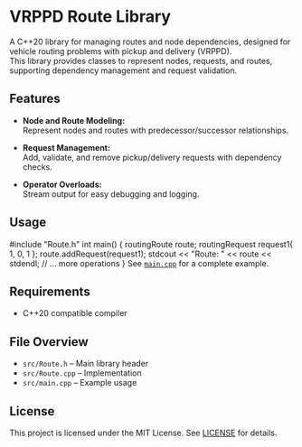 # VRPPD Route Library

A C++20 library for managing routes and node dependencies, designed for vehicle routing problems with pickup and delivery (VRPPD).  
This library provides classes to represent nodes, requests, and routes, supporting dependency management and request validation.

## Features

- **Node and Route Modeling:**  
  Represent nodes and routes with predecessor/successor relationships.

- **Request Management:**  
  Add, validate, and remove pickup/delivery requests with dependency checks.

- **Operator Overloads:**  
  Stream output for easy debugging and logging.

## Usage
#include "Route.h"
int main() { routingRoute route; routingRequest request1{ 1, 0, 1 }; route.addRequest(request1); stdcout << "Route: " << route << stdendl; // ... more operations }
See [`main.cpp`](src/main.cpp) for a complete example.

## Requirements

- C++20 compatible compiler

## File Overview

- `src/Route.h` – Main library header
- `src/Route.cpp` – Implementation
- `src/main.cpp` – Example usage

## License

This project is licensed under the MIT License. See [LICENSE](LICENSE) for details.
